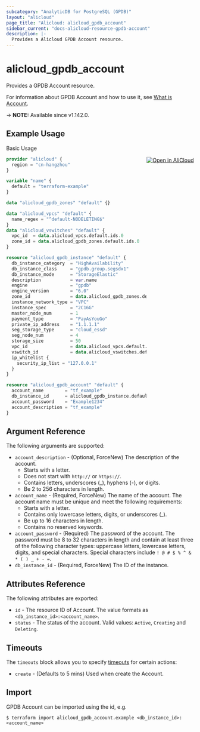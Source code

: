 ```yaml
---
subcategory: "AnalyticDB for PostgreSQL (GPDB)"
layout: "alicloud"
page_title: "Alicloud: alicloud_gpdb_account"
sidebar_current: "docs-alicloud-resource-gpdb-account"
description: |-
  Provides a Alicloud GPDB Account resource.
---
```


# alicloud_gpdb_account

Provides a GPDB Account resource.

For information about GPDB Account and how to use it, see [What is Account](https://www.alibabacloud.com/help/doc-detail/86924.htm).

-> **NOTE:** Available since v1.142.0.

## Example Usage
<div class="oics-button" style="float: right;margin: 0 0 -40px 0;">
  <a href="https://api.aliyun.com/api-tools/terraform?resource=alicloud_gpdb_account&exampleId=8ec29ecd-ed80-6817-1444-7a1e94c8a70461afc193&activeTab=example&spm=docs.r.gpdb_account.0.8ec29ecded" target="_blank">
    <img alt="Open in AliCloud" src="https://img.alicdn.com/imgextra/i1/O1CN01hjjqXv1uYUlY56FyX_!!6000000006049-55-tps-254-36.svg" style="max-height: 44px; margin: 32px auto; max-width: 100%;">
  </a>
</div>

Basic Usage

```terraform
provider "alicloud" {
  region = "cn-hangzhou"
}

variable "name" {
  default = "terraform-example"
}

data "alicloud_gpdb_zones" "default" {}

data "alicloud_vpcs" "default" {
  name_regex = "^default-NODELETING$"
}
data "alicloud_vswitches" "default" {
  vpc_id  = data.alicloud_vpcs.default.ids.0
  zone_id = data.alicloud_gpdb_zones.default.ids.0
}

resource "alicloud_gpdb_instance" "default" {
  db_instance_category  = "HighAvailability"
  db_instance_class     = "gpdb.group.segsdx1"
  db_instance_mode      = "StorageElastic"
  description           = var.name
  engine                = "gpdb"
  engine_version        = "6.0"
  zone_id               = data.alicloud_gpdb_zones.default.ids.0
  instance_network_type = "VPC"
  instance_spec         = "2C16G"
  master_node_num       = 1
  payment_type          = "PayAsYouGo"
  private_ip_address    = "1.1.1.1"
  seg_storage_type      = "cloud_essd"
  seg_node_num          = 4
  storage_size          = 50
  vpc_id                = data.alicloud_vpcs.default.ids.0
  vswitch_id            = data.alicloud_vswitches.default.ids[0]
  ip_whitelist {
    security_ip_list = "127.0.0.1"
  }
}

resource "alicloud_gpdb_account" "default" {
  account_name        = "tf_example"
  db_instance_id      = alicloud_gpdb_instance.default.id
  account_password    = "Example1234"
  account_description = "tf_example"
}
```

## Argument Reference

The following arguments are supported:

* `account_description` - (Optional, ForceNew) The description of the account.
  * Starts with a letter.
  * Does not start with `http://` or `https://`.
  * Contains letters, underscores (_), hyphens (-), or digits.
  * Be 2 to 256 characters in length.
* `account_name` - (Required, ForceNew) The name of the account. The account name must be unique and meet the following requirements:
  * Starts with a letter.
  * Contains only lowercase letters, digits, or underscores (_).
  * Be up to 16 characters in length.
  * Contains no reserved keywords.
* `account_password` - (Required) The password of the account. The password must be 8 to 32 characters in length and contain at least three of the following character types: uppercase letters, lowercase letters, digits, and special characters. Special characters include `! @ # $ % ^ & * ( ) _ + - =`.
* `db_instance_id` - (Required, ForceNew) The ID of the instance.

## Attributes Reference

The following attributes are exported:

* `id` - The resource ID of Account. The value formats as `<db_instance_id>:<account_name>`.
* `status` - The status of the account. Valid values: `Active`, `Creating` and `Deleting`.

## Timeouts

The `timeouts` block allows you to specify [timeouts](https://www.terraform.io/docs/configuration-0-11/resources.html#timeouts) for certain actions:

* `create` - (Defaults to 5 mins) Used when create the Account.

## Import

GPDB Account can be imported using the id, e.g.

```shell
$ terraform import alicloud_gpdb_account.example <db_instance_id>:<account_name>
```
